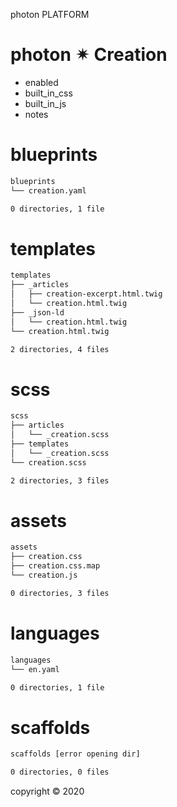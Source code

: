 photon PLATFORM


# photon ✴ Creation
 - enabled
 - built_in_css
 - built_in_js
 - notes

# blueprints

```sh
blueprints
└── creation.yaml

0 directories, 1 file
```

# templates

```sh
templates
├── _articles
│   ├── creation-excerpt.html.twig
│   └── creation.html.twig
├── _json-ld
│   └── creation.html.twig
└── creation.html.twig

2 directories, 4 files
```

# scss

```sh
scss
├── articles
│   └── _creation.scss
├── templates
│   └── _creation.scss
└── creation.scss

2 directories, 3 files
```

# assets

```sh
assets
├── creation.css
├── creation.css.map
└── creation.js

0 directories, 3 files
```

# languages

```sh
languages
└── en.yaml

0 directories, 1 file
```

# scaffolds

```sh
scaffolds [error opening dir]

0 directories, 0 files
```

copyright &copy; 2020

